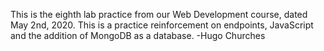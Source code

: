 This is the eighth lab  practice from our Web Development course, dated May 2nd, 2020. This is a practice reinforcement on endpoints, JavaScript and the addition of MongoDB as a database. -Hugo Churches  
